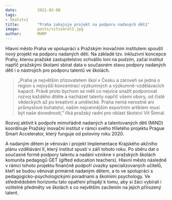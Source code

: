 ```yaml
---
date:         2021-02-08
tags:         
- Školství
title:        "Praha zahajuje projekt na podporu nadaných dětí"
image: 	      posts/vitsimral2.jpg
author:       MHMP
---
```


Hlavní město Praha ve spolupráci s Pražským inovačním institutem spouští nový projekt na podporu nadaných dětí. Na základě tzv. inkluzivní koncepce Prahy, kterou pražské zastupitelstvo schválilo loni na podzim, začal institut napříč pražskými školami sbírat data o současném stavu podpory nadaných dětí i o nástrojích pro podporu talentů ve školách.

> „Praha je největším zřizovatelem škol v Česku a zároveň se jedná o region s nejvyšší koncentrací výzkumných a výzkumně-vzdělávacích kapacit. Právě proto bychom se měli co nejvíce snažit podporovat rozvoj každého dítěte a nacházet talenty napříč všemi obory, od čistě vědeckých až po kreativní a umělecké. Praha nemá nerostné ani průmyslové bohatství, naším nejcennějším exportním artiklem musí být naše dovednosti,” říká pražský radní pro oblast školství Vít Šimral.

Rozvoj aktivit k podpoře mimořádně nadaných a talentovaných dětí (MiND) koordinuje Pražský inovační institut v rámci svého tříletého projektu Prague Smart Accelerator, který funguje od poloviny roku 2020.

A nadaným dětem je věnován i projekt Implementace Krajského akčního plánu vzdělávání II, který institut spustí v září tohoto roku. Po sběru dat o současné formě podpory talentu a nadání vznikne v pražských školách komunita pedagogů GET (gifted education teachers). Hlavní město následně v rámci tohoto projektu finančně podpoří úvazky specializovaných učitelů, kteří se budou věnovat primárně nadaným dětem, a to ve spolupráci s pedagogicko-psychologickými poradnami a školními psychology. Ve střednědobém horizontu tato opatření přispějí k tomu, aby si žáci vybírali i volitelné předměty ve školách s co největším zacílením na jejich přirozený talent.

